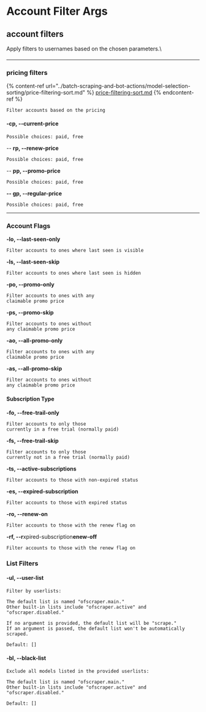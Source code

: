 # Account Filter Args

## account filters

Apply filters to usernames based on the chosen parameters.\


####

***

### pricing filters

{% content-ref url="../batch-scraping-and-bot-actions/model-selection-sorting/price-filtering-sort.md" %}
[price-filtering-sort.md](../batch-scraping-and-bot-actions/model-selection-sorting/price-filtering-sort.md)
{% endcontent-ref %}

```
Filter accounts based on the pricing 
```

#### -cp, --current-price

```
Possible choices: paid, free
```

_--_ **rp, --renew-price**

```
Possible choices: paid, free
```

_--_ **pp, --promo-price**

```
Possible choices: paid, free
```

**-- gp, --regular-price**

```
Possible choices: paid, free
```

***

### Account Flags

**-lo, --last-seen-only**

```
Filter accounts to ones where last seen is visible
```

**-ls, --last-seen-skip**

```
Filter accounts to ones where last seen is hidden
```

**-po, --promo-only**

```
Filter accounts to ones with any 
claimable promo price
```

**-ps, --promo-skip**

```
Filter accounts to ones without
any claimable promo price
```

**-ao, --all-promo-only**

```
Filter accounts to ones with any 
claimable promo price
```

**-as, --all-promo-skip**

```
Filter accounts to ones without
any claimable promo price
```

#### Subscription Type

**-fo, --free-trail-only**

```
Filter accounts to only those 
currently in a free trial (normally paid)
```

**-fs, --free-trail-skip**

```
Filter accounts to only those 
currently not in a free trial (normally paid)
```

**-ts, --active-subscriptions**

```
Filter accounts to those with non-expired status
```

**-es, --expired-subscription**

```
Filter accounts to those with expired status
```

**-ro, --renew-on**

```
Filter accounts to those with the renew flag on
```

**-rf, --r**xpired-subscription**enew-off**

```
Filter accounts to those with the renew flag on
```

### List Filters

#### -ul, --user-list

```
Filter by userlists:

The default list is named "ofscraper.main." 
Other built-in lists include "ofscraper.active" and "ofscraper.disabled."

If no argument is provided, the default list will be "scrape." 
If an argument is passed, the default list won't be automatically scraped.
```

```
Default: []
```

#### -bl, --black-list

```
Exclude all models listed in the provided userlists:

The default list is named "ofscraper.main." 
Other built-in lists include "ofscraper.active" and "ofscraper.disabled."
```

```
Default: []
```

